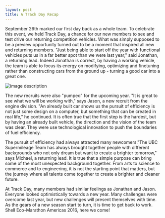 ```yaml
---
layout: post
title: A Track Day Recap
---
```


September 26th marked our first day back as a whole team. To celebrate this event, we held Track Day, a chance for our 
new members to see and test drive our returning competition vehicles. What was simply supposed to be a preview opportunity turned out to be a moment that inspired all  new and returning members. "Just being able to start off the year with functional vehicles puts us in a  far better spot than we were last year," said Jonathan, a returning lead. Indeed Jonathan is correct, by having a working vehicle, the team is able to focus its energy on modifying, optimizing and finetuning rather than constructing cars from the ground up - turning a good car into a great one. 

![image description](http://i.imgur.com/Wpi39C8.jpg)

The new recruits were also "pumped" for the upcoming year. "It is great to see what we will be working with,"  says Jason, a new recruit from the engine division. "An already built car shows us the pursuit of efficiency is not just some design on a computer, but something that can be created in real life," he continued. It is often true that the first step is the hardest, but by having an already built vehicle, the direction and the vision of the team was clear. They were use technological innovation to push the boundaries of fuel efficiency. 

The pursuit of efficiency had always attracted many newcomers."The UBC Supermileage Team has always brought together people with different backgrounds who not only dream but want to create a brighter tomorrow," says Michael, a returning lead. It is true that a simple purpose can bring some of the most unexpected background together. From arts to science to commerce and to engineering, it is not the starting point that matters, but the journey where all talents come together to create a brighter and cleaner future. 

At Track Day, many members had similar feelings as Jonathan and Jason. Everyone looked optimistically towards a new year. Many challenges were overcome last year, but new challenges will present themselves with time. As the gears of a new season start to turn, it is time to get back to work. Shell Eco-Marathon Americas 2016, here we come!
